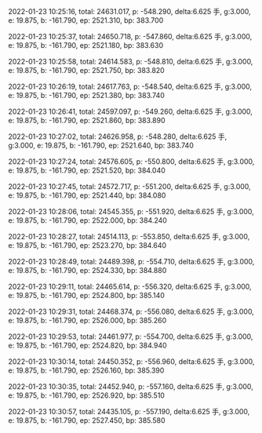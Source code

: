 2022-01-23 10:25:16, total: 24631.017, p: -548.290, delta:6.625 手, g:3.000, e: 19.875, b: -161.790, ep: 2521.310, bp: 383.700

2022-01-23 10:25:37, total: 24650.718, p: -547.860, delta:6.625 手, g:3.000, e: 19.875, b: -161.790, ep: 2521.180, bp: 383.630

2022-01-23 10:25:58, total: 24614.583, p: -548.810, delta:6.625 手, g:3.000, e: 19.875, b: -161.790, ep: 2521.750, bp: 383.820

2022-01-23 10:26:19, total: 24617.763, p: -548.540, delta:6.625 手, g:3.000, e: 19.875, b: -161.790, ep: 2521.380, bp: 383.740

2022-01-23 10:26:41, total: 24597.097, p: -549.260, delta:6.625 手, g:3.000, e: 19.875, b: -161.790, ep: 2521.860, bp: 383.890

2022-01-23 10:27:02, total: 24626.958, p: -548.280, delta:6.625 手, g:3.000, e: 19.875, b: -161.790, ep: 2521.640, bp: 383.740

2022-01-23 10:27:24, total: 24576.605, p: -550.800, delta:6.625 手, g:3.000, e: 19.875, b: -161.790, ep: 2521.520, bp: 384.040

2022-01-23 10:27:45, total: 24572.717, p: -551.200, delta:6.625 手, g:3.000, e: 19.875, b: -161.790, ep: 2521.440, bp: 384.080

2022-01-23 10:28:06, total: 24545.355, p: -551.920, delta:6.625 手, g:3.000, e: 19.875, b: -161.790, ep: 2522.000, bp: 384.240

2022-01-23 10:28:27, total: 24514.113, p: -553.850, delta:6.625 手, g:3.000, e: 19.875, b: -161.790, ep: 2523.270, bp: 384.640

2022-01-23 10:28:49, total: 24489.398, p: -554.710, delta:6.625 手, g:3.000, e: 19.875, b: -161.790, ep: 2524.330, bp: 384.880

2022-01-23 10:29:11, total: 24465.614, p: -556.320, delta:6.625 手, g:3.000, e: 19.875, b: -161.790, ep: 2524.800, bp: 385.140

2022-01-23 10:29:31, total: 24468.374, p: -556.080, delta:6.625 手, g:3.000, e: 19.875, b: -161.790, ep: 2526.000, bp: 385.260

2022-01-23 10:29:53, total: 24461.977, p: -554.700, delta:6.625 手, g:3.000, e: 19.875, b: -161.790, ep: 2524.820, bp: 384.940

2022-01-23 10:30:14, total: 24450.352, p: -556.960, delta:6.625 手, g:3.000, e: 19.875, b: -161.790, ep: 2526.160, bp: 385.390

2022-01-23 10:30:35, total: 24452.940, p: -557.160, delta:6.625 手, g:3.000, e: 19.875, b: -161.790, ep: 2526.920, bp: 385.510

2022-01-23 10:30:57, total: 24435.105, p: -557.190, delta:6.625 手, g:3.000, e: 19.875, b: -161.790, ep: 2527.450, bp: 385.580